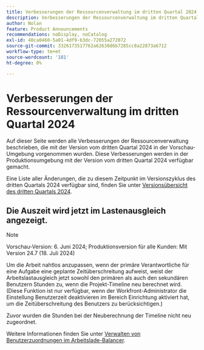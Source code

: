```yaml
---
title: Verbesserungen der Ressourcenverwaltung im dritten Quartal 2024
description: Verbesserungen der Ressourcenverwaltung im dritten Quartal 2024
author: Nolan
feature: Product Announcements
recommendations: noDisplay, noCatalog
exl-id: 40ca0460-5a01-4df9-b3dc-72055a272072
source-git-commit: 3326173517762a62630d6b7285cc8a22873a6712
workflow-type: tm+mt
source-wordcount: '181'
ht-degree: 0%

---
```


# Verbesserungen der Ressourcenverwaltung im dritten Quartal 2024

Auf dieser Seite werden alle Verbesserungen der Ressourcenverwaltung beschrieben, die mit der Version vom dritten Quartal 2024 in der Vorschau-Umgebung vorgenommen wurden. Diese Verbesserungen werden in der Produktionsumgebung mit der Version vom dritten Quartal 2024 verfügbar gemacht.

Eine Liste aller Änderungen, die zu diesem Zeitpunkt im Versionszyklus des dritten Quartals 2024 verfügbar sind, finden Sie unter [Versionsübersicht des dritten Quartals 2024](/help/quicksilver/product-announcements/product-releases/24-q3-release-activity/24-q3-release-overview.md).

## Die Auszeit wird jetzt im Lastenausgleich angezeigt.

>[!NOTE]
>
>Vorschau-Version: 6. Juni 2024; Produktionsversion für alle Kunden: Mit Version 24.7 (18. Juli 2024)

Um die Arbeit nahtlos anzupassen, wenn der primäre Verantwortliche für eine Aufgabe eine geplante Zeitüberschreitung aufweist, weist der Arbeitslastausgleich jetzt sowohl den primären als auch den sekundären Benutzern Stunden zu, wenn die Projekt-Timeline neu berechnet wird. (Diese Funktion ist nur verfügbar, wenn der Workfront-Administrator die Einstellung Benutzerzeit deaktivieren im Bereich Einrichtung aktiviert hat, um die Zeitüberschreitung des Benutzers zu berücksichtigen.)

Zuvor wurden die Stunden bei der Neuberechnung der Timeline nicht neu zugeordnet.

Weitere Informationen finden Sie unter [Verwalten von Benutzerzuordnungen im Arbeitslade-Balancer](/help/quicksilver/resource-mgmt/workload-balancer/manage-user-allocations-workload-balancer.md).
